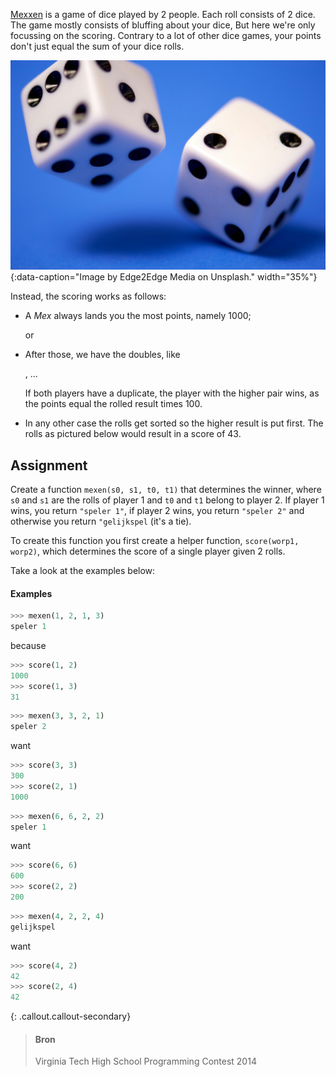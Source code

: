 <a href="https://nl.wikipedia.org/wiki/Mexicanen_(dobbelspel)" target="_blank">Mexxen</a> is a game of dice played by 2 people. Each roll consists of 2 dice. The game mostly consists of bluffing about your dice, But here we're only focussing on the scoring. Contrary to a lot of other dice games, your points don't just equal the sum of your dice rolls.

![Afbeelding door Edge2Edge Media op Unsplash.](media/edge2edge-media.jpg "Afbeelding door Edge2Edge Media op Unsplash."){:data-caption="Image by Edge2Edge Media on Unsplash." width="35%"}

Instead, the scoring works as follows:
- A *Mex* always lands you the most points, namely 1000;

  <span class="mdi mdi-36px mdi-dice-1-outline"></span> <span class="mdi mdi-36px mdi-dice-2-outline"></span> or <span class="mdi mdi-36px mdi-dice-2-outline"></span> <span class="mdi mdi-36px mdi-dice-1-outline"></span>

- After those, we have the doubles, like

  <span class="mdi mdi-36px mdi-dice-4-outline"></span> <span class="mdi mdi-36px mdi-dice-4-outline"></span>, ...

  If both players have a duplicate, the player with the higher pair wins, as the points equal the rolled result times 100.

- In any other case the rolls get sorted so the higher result is put first. The rolls as pictured below would result in a score of 43.

  <span class="mdi mdi-36px mdi-dice-4-outline"></span>  <span class="mdi mdi-36px mdi-dice-3-outline"></span>

## Assignment

Create a function `mexen(s0, s1, t0, t1)` that determines the winner, where `s0` and `s1` are the rolls of player 1 and `t0` and `t1` belong to player 2. If player 1 wins, you return `"speler 1"`, if player 2 wins, you return `"speler 2"` and otherwise you return `"gelijkspel` (it's a tie).

To create this function you first create a helper function, `score(worp1, worp2)`, which determines the score of a single player given 2 rolls. 

Take a look at the examples below:

#### Examples

```python
>>> mexen(1, 2, 1, 3)
speler 1
```
because
```python
>>> score(1, 2)
1000
>>> score(1, 3)
31
```


```python
>>> mexen(3, 3, 2, 1)
speler 2
```
want
```python
>>> score(3, 3)
300
>>> score(2, 1)
1000
```


```python
>>> mexen(6, 6, 2, 2)
speler 1
```
want
```python
>>> score(6, 6)
600
>>> score(2, 2)
200
```


```python
>>> mexen(4, 2, 2, 4)
gelijkspel
```
want
```python
>>> score(4, 2)
42
>>> score(2, 4)
42
```

{: .callout.callout-secondary}
>#### Bron
> Virginia Tech High School Programming Contest 2014
